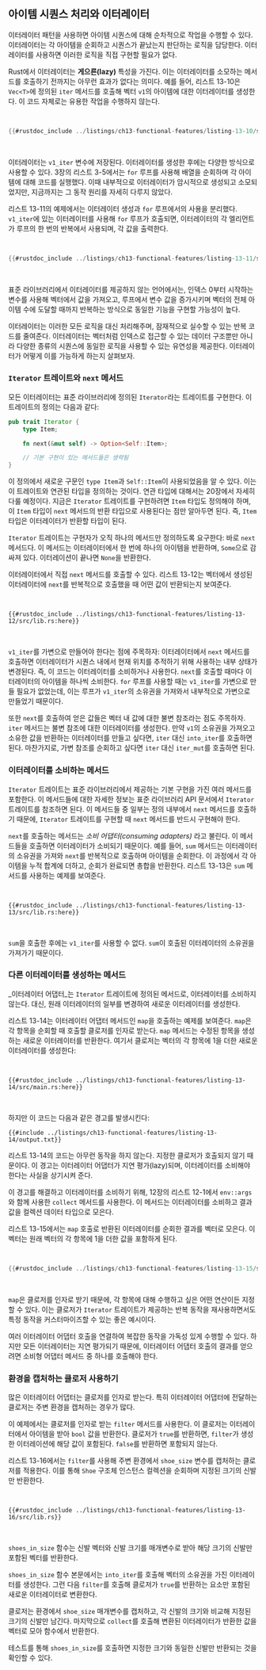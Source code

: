 ## 아이템 시퀀스 처리와 이터레이터

이터레이터 패턴을 사용하면 아이템 시퀀스에 대해 순차적으로 작업을 수행할 수 있다. 이터레이터는 각 아이템을 순회하고 시퀀스가 끝났는지 판단하는 로직을 담당한다. 이터레이터를 사용하면 이러한 로직을 직접 구현할 필요가 없다.

Rust에서 이터레이터는 **게으른(lazy)** 특성을 가진다. 이는 이터레이터를 소모하는 메서드를 호출하기 전까지는 아무런 효과가 없다는 의미다. 예를 들어, 리스트 13-10은 `Vec<T>`에 정의된 `iter` 메서드를 호출해 벡터 `v1`의 아이템에 대한 이터레이터를 생성한다. 이 코드 자체로는 유용한 작업을 수행하지 않는다.

<Listing number="13-10" file-name="src/main.rs" caption="이터레이터 생성">

```rust
{{#rustdoc_include ../listings/ch13-functional-features/listing-13-10/src/main.rs:here}}
```

</Listing>

이터레이터는 `v1_iter` 변수에 저장된다. 이터레이터를 생성한 후에는 다양한 방식으로 사용할 수 있다. 3장의 리스트 3-5에서는 `for` 루프를 사용해 배열을 순회하며 각 아이템에 대해 코드를 실행했다. 이때 내부적으로 이터레이터가 암시적으로 생성되고 소모되었지만, 지금까지는 그 동작 원리를 자세히 다루지 않았다.

리스트 13-11의 예제에서는 이터레이터 생성과 `for` 루프에서의 사용을 분리했다. `v1_iter`에 있는 이터레이터를 사용해 `for` 루프가 호출되면, 이터레이터의 각 엘리먼트가 루프의 한 번의 반복에서 사용되며, 각 값을 출력한다.

<Listing number="13-11" file-name="src/main.rs" caption="`for` 루프에서 이터레이터 사용">

```rust
{{#rustdoc_include ../listings/ch13-functional-features/listing-13-11/src/main.rs:here}}
```

</Listing>

표준 라이브러리에서 이터레이터를 제공하지 않는 언어에서는, 인덱스 0부터 시작하는 변수를 사용해 벡터에서 값을 가져오고, 루프에서 변수 값을 증가시키며 벡터의 전체 아이템 수에 도달할 때까지 반복하는 방식으로 동일한 기능을 구현할 가능성이 높다.

이터레이터는 이러한 모든 로직을 대신 처리해주며, 잠재적으로 실수할 수 있는 반복 코드를 줄여준다. 이터레이터는 벡터처럼 인덱스로 접근할 수 있는 데이터 구조뿐만 아니라 다양한 종류의 시퀀스에 동일한 로직을 사용할 수 있는 유연성을 제공한다. 이터레이터가 어떻게 이를 가능하게 하는지 살펴보자.


### `Iterator` 트레이트와 `next` 메서드

모든 이터레이터는 표준 라이브러리에 정의된 `Iterator`라는 트레이트를 구현한다. 이 트레이트의 정의는 다음과 같다:

```rust
pub trait Iterator {
    type Item;

    fn next(&mut self) -> Option<Self::Item>;

    // 기본 구현이 있는 메서드들은 생략됨
}
```

이 정의에서 새로운 구문인 `type Item`과 `Self::Item`이 사용되었음을 알 수 있다. 이는 이 트레이트와 연관된 타입을 정의하는 것이다. 연관 타입에 대해서는 20장에서 자세히 다룰 예정이다. 지금은 `Iterator` 트레이트를 구현하려면 `Item` 타입도 정의해야 하며, 이 `Item` 타입이 `next` 메서드의 반환 타입으로 사용된다는 점만 알아두면 된다. 즉, `Item` 타입은 이터레이터가 반환할 타입이 된다.

`Iterator` 트레이트는 구현자가 오직 하나의 메서드만 정의하도록 요구한다: 바로 `next` 메서드다. 이 메서드는 이터레이터에서 한 번에 하나의 아이템을 반환하며, `Some`으로 감싸져 있다. 이터레이션이 끝나면 `None`을 반환한다.

이터레이터에서 직접 `next` 메서드를 호출할 수 있다. 리스트 13-12는 벡터에서 생성된 이터레이터에 `next`를 반복적으로 호출했을 때 어떤 값이 반환되는지 보여준다.

<Listing number="13-12" file-name="src/lib.rs" caption="이터레이터에서 `next` 메서드 호출">

```rust,noplayground
{{#rustdoc_include ../listings/ch13-functional-features/listing-13-12/src/lib.rs:here}}
```

</Listing>

`v1_iter`를 가변으로 만들어야 한다는 점에 주목하자: 이터레이터에서 `next` 메서드를 호출하면 이터레이터가 시퀀스 내에서 현재 위치를 추적하기 위해 사용하는 내부 상태가 변경된다. 즉, 이 코드는 이터레이터를 소비하거나 사용한다. `next`를 호출할 때마다 이터레이터의 아이템을 하나씩 소비한다. `for` 루프를 사용할 때는 `v1_iter`를 가변으로 만들 필요가 없었는데, 이는 루프가 `v1_iter`의 소유권을 가져와서 내부적으로 가변으로 만들었기 때문이다.

또한 `next`를 호출하여 얻은 값들은 벡터 내 값에 대한 불변 참조라는 점도 주목하자. `iter` 메서드는 불변 참조에 대한 이터레이터를 생성한다. 만약 `v1`의 소유권을 가져오고 소유한 값을 반환하는 이터레이터를 만들고 싶다면, `iter` 대신 `into_iter`를 호출하면 된다. 마찬가지로, 가변 참조를 순회하고 싶다면 `iter` 대신 `iter_mut`를 호출하면 된다.


### 이터레이터를 소비하는 메서드

`Iterator` 트레이트는 표준 라이브러리에서 제공하는 기본 구현을 가진 여러 메서드를 포함한다. 이 메서드들에 대한 자세한 정보는 표준 라이브러리 API 문서에서 `Iterator` 트레이트를 참조하면 된다. 이 메서드들 중 일부는 정의 내부에서 `next` 메서드를 호출하기 때문에, `Iterator` 트레이트를 구현할 때 `next` 메서드를 반드시 구현해야 한다.

`next`를 호출하는 메서드는 _소비 어댑터(consuming adapters)_ 라고 불린다. 이 메서드들을 호출하면 이터레이터가 소비되기 때문이다. 예를 들어, `sum` 메서드는 이터레이터의 소유권을 가져와 `next`를 반복적으로 호출하며 아이템을 순회한다. 이 과정에서 각 아이템을 누적 합계에 더하고, 순회가 완료되면 총합을 반환한다. 리스트 13-13은 `sum` 메서드를 사용하는 예제를 보여준다.

<Listing number="13-13" file-name="src/lib.rs" caption="`sum` 메서드를 호출하여 이터레이터의 모든 아이템의 총합을 구하기">

```rust,noplayground
{{#rustdoc_include ../listings/ch13-functional-features/listing-13-13/src/lib.rs:here}}
```

</Listing>

`sum`을 호출한 후에는 `v1_iter`를 사용할 수 없다. `sum`이 호출된 이터레이터의 소유권을 가져가기 때문이다.


### 다른 이터레이터를 생성하는 메서드

_이터레이터 어댑터_는 `Iterator` 트레이트에 정의된 메서드로, 이터레이터를 소비하지 않는다. 대신, 원래 이터레이터의 일부를 변경하여 새로운 이터레이터를 생성한다.

리스트 13-14는 이터레이터 어댑터 메서드인 `map`을 호출하는 예제를 보여준다. `map`은 각 항목을 순회할 때 호출할 클로저를 인자로 받는다. `map` 메서드는 수정된 항목을 생성하는 새로운 이터레이터를 반환한다. 여기서 클로저는 벡터의 각 항목에 1을 더한 새로운 이터레이터를 생성한다:

<Listing number="13-14" file-name="src/main.rs" caption="새로운 이터레이터를 생성하기 위해 이터레이터 어댑터 `map` 호출">

```rust,not_desired_behavior
{{#rustdoc_include ../listings/ch13-functional-features/listing-13-14/src/main.rs:here}}
```

</Listing>

하지만 이 코드는 다음과 같은 경고를 발생시킨다:

```console
{{#include ../listings/ch13-functional-features/listing-13-14/output.txt}}
```

리스트 13-14의 코드는 아무런 동작을 하지 않는다. 지정한 클로저가 호출되지 않기 때문이다. 이 경고는 이터레이터 어댑터가 지연 평가(lazy)되며, 이터레이터를 소비해야 한다는 사실을 상기시켜 준다.

이 경고를 해결하고 이터레이터를 소비하기 위해, 12장의 리스트 12-1에서 `env::args`와 함께 사용한 `collect` 메서드를 사용한다. 이 메서드는 이터레이터를 소비하고 결과 값을 컬렉션 데이터 타입으로 모은다.

리스트 13-15에서는 `map` 호출로 반환된 이터레이터를 순회한 결과를 벡터로 모은다. 이 벡터는 원래 벡터의 각 항목에 1을 더한 값을 포함하게 된다.

<Listing number="13-15" file-name="src/main.rs" caption="새로운 이터레이터를 생성하기 위해 `map` 메서드를 호출하고, `collect` 메서드를 호출하여 새로운 이터레이터를 소비하고 벡터를 생성">

```rust
{{#rustdoc_include ../listings/ch13-functional-features/listing-13-15/src/main.rs:here}}
```

</Listing>

`map`은 클로저를 인자로 받기 때문에, 각 항목에 대해 수행하고 싶은 어떤 연산이든 지정할 수 있다. 이는 클로저가 `Iterator` 트레이트가 제공하는 반복 동작을 재사용하면서도 특정 동작을 커스터마이즈할 수 있는 좋은 예시이다.

여러 이터레이터 어댑터 호출을 연결하여 복잡한 동작을 가독성 있게 수행할 수 있다. 하지만 모든 이터레이터는 지연 평가되기 때문에, 이터레이터 어댑터 호출의 결과를 얻으려면 소비형 어댑터 메서드 중 하나를 호출해야 한다.


### 환경을 캡처하는 클로저 사용하기

많은 이터레이터 어댑터는 클로저를 인자로 받는다. 특히 이터레이터 어댑터에 전달하는 클로저는 주변 환경을 캡처하는 경우가 많다.

이 예제에서는 클로저를 인자로 받는 `filter` 메서드를 사용한다. 이 클로저는 이터레이터에서 아이템을 받아 `bool` 값을 반환한다. 클로저가 `true`를 반환하면, `filter`가 생성한 이터레이션에 해당 값이 포함된다. `false`를 반환하면 포함되지 않는다.

리스트 13-16에서는 `filter`를 사용해 주변 환경에서 `shoe_size` 변수를 캡처하는 클로저를 적용한다. 이를 통해 `Shoe` 구조체 인스턴스 컬렉션을 순회하며 지정된 크기의 신발만 반환한다.

<Listing number="13-16" file-name="src/lib.rs" caption="`shoe_size`를 캡처하는 클로저와 함께 `filter` 메서드 사용하기">

```rust,noplayground
{{#rustdoc_include ../listings/ch13-functional-features/listing-13-16/src/lib.rs}}
```

</Listing>

`shoes_in_size` 함수는 신발 벡터와 신발 크기를 매개변수로 받아 해당 크기의 신발만 포함된 벡터를 반환한다.

`shoes_in_size` 함수 본문에서는 `into_iter`를 호출해 벡터의 소유권을 가진 이터레이터를 생성한다. 그런 다음 `filter`를 호출해 클로저가 `true`를 반환하는 요소만 포함된 새로운 이터레이터로 변환한다.

클로저는 환경에서 `shoe_size` 매개변수를 캡처하고, 각 신발의 크기와 비교해 지정된 크기의 신발만 남긴다. 마지막으로 `collect`를 호출해 변환된 이터레이터가 반환한 값을 벡터로 모아 함수에서 반환한다.

테스트를 통해 `shoes_in_size`를 호출하면 지정한 크기와 동일한 신발만 반환되는 것을 확인할 수 있다.


